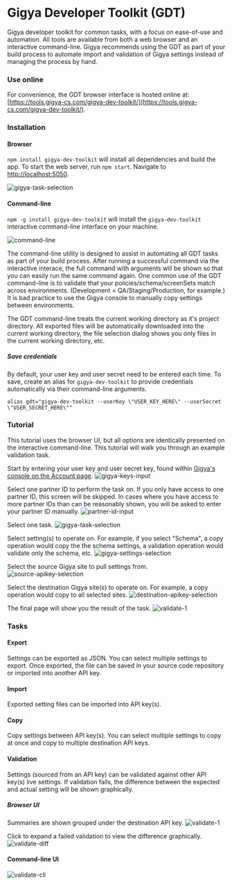 Gigya Developer Toolkit (GDT)
==================

Gigya developer toolkit for common tasks, with a focus on ease-of-use and automation. All tools are available from both a web browser and an interactive command-line. Gigya recommends using the GDT as part of your build process to automate import and validation of Gigya settings instead of managing the process by hand.



### Use online

For convenience, the GDT browser interface is hosted online at: [https://tools.gigya-cs.com/gigya-dev-toolkit/](https://tools.gigya-cs.com/gigya-dev-toolkit/).


### Installation

#### Browser

````npm install gigya-dev-toolkit```` will install all dependencies and build the app. To start the web server, run ````npm start````. Navigate to [http://localhost:5050](http://localhost:5050).

![gigya-task-selection](https://cloud.githubusercontent.com/assets/1831484/10328509/76ec4508-6c6a-11e5-8cd7-df1f4ccf1713.png)

#### Command-line

````npm -g install gigya-dev-toolkit```` will install the ````gigya-dev-toolkit```` interactive command-line interface on your machine.

![command-line](https://cloud.githubusercontent.com/assets/1831484/10329242/44a6161a-6c73-11e5-8d53-ba4b73a1eb38.png)

The command-line utility is designed to assist in automating all GDT tasks as part of your build process. After running a successful command via the interactive interace, the full command with arguments will be shown so that you can easily run the same command again. One common use of the GDT command-line is to validate that your policies/schema/screenSets match across environments. (Development = QA/Staging/Production, for example.) It is bad practice to use the Gigya console to manually copy settings between environments.

The GDT command-line treats the current working directory as it's project directory. All exported files will be automatically downloaded into the current working directory, the file selection dialog shows you only files in the current working directory, etc. 

##### Save credentials

By default, your user key and user secret need to be entered each time. To save, create an alias for ````gigya-dev-toolkit```` to provide credentials automatically via their command-line arguments.

````
alias gdt="gigya-dev-toolkit --userKey \"USER_KEY_HERE\" --userSecret \"USER_SECRET_HERE\""
````



### Tutorial

This tutorial uses the browser UI, but all options are identically presented on the interactive command-line. This tutorial will walk you through an example validation task.

Start by entering your user key and user secret key, found within [Gigya's console on the Account page](https://console.gigya.com/site/account.aspx/Settings).
![gigya-keys-input](https://cloud.githubusercontent.com/assets/1831484/10328467/d45d59da-6c69-11e5-9a6f-92addcd411ae.png)

Select one partner ID to perform the task on. If you only have access to one partner ID, this screen will be skipped. In cases where you have access to more partner IDs than can be reasonably shown, you will be asked to enter your partner ID manually.
![partner-id-input](https://cloud.githubusercontent.com/assets/1831484/10328483/18196470-6c6a-11e5-8f33-07a19ad40b35.png)

Select one task.
![gigya-task-selection](https://cloud.githubusercontent.com/assets/1831484/10328509/76ec4508-6c6a-11e5-8cd7-df1f4ccf1713.png)

Select setting(s) to operate on. For example, if you select "Schema", a copy operation would copy the the schema settings, a validation operation would validate only the schema, etc.
![gigya-settings-selection](https://cloud.githubusercontent.com/assets/1831484/10328536/b6a90b90-6c6a-11e5-84eb-0a68a439537a.png)

Select the source Gigya site to pull settings from.
![source-apikey-selection](https://cloud.githubusercontent.com/assets/1831484/10328540/cfd166c6-6c6a-11e5-8988-1bd77a396644.png)

Select the destination Gigya site(s) to operate on. For example, a copy operation would copy to all selected sites.
![destination-apikey-selection](https://cloud.githubusercontent.com/assets/1831484/10328562/19de2bf0-6c6b-11e5-9c2a-d8973235dc6f.png)

The final page will show you the result of the task.
![validate-1](https://cloud.githubusercontent.com/assets/1831484/10328281/8335800c-6c67-11e5-8c62-f6955bd887aa.png)


### Tasks


#### Export

Settings can be exported as JSON. You can select multiple settings to export. Once exported, the file can be saved in your source code repository or imported into another API key.


#### Import

Exported setting files can be imported into API key(s).


#### Copy

Copy settings between API key(s). You can select multiple settings to copy at once and copy to multiple destination API keys.


#### Validation

Settings (sourced from an API key) can be validated against other API key(s) live settings. If validation fails, the difference between the expected and actual setting will be shown graphically.

##### Browser UI

Summaries are shown grouped under the destination API key.
![validate-1](https://cloud.githubusercontent.com/assets/1831484/10328281/8335800c-6c67-11e5-8c62-f6955bd887aa.png)

Click to expand a failed validation to view the difference graphically.
![validate-diff](https://cloud.githubusercontent.com/assets/1831484/10328295/b730673c-6c67-11e5-882f-cde4934548e6.png)

#### Command-line UI

![validate-cli](https://cloud.githubusercontent.com/assets/1831484/10328373/a4f8dd1e-6c68-11e5-9cea-b6cf6af7a614.png)
